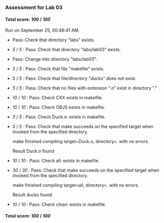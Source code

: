 ### Assessment for Lab 03

#### Total score: _100_ / _100_

Run on September 25, 00:48:41 AM.

+ Pass: Check that directory "labs" exists.

+  _5_ / _5_ : Pass: Check that directory "labs/lab03" exists.

+ Pass: Change into directory "labs/lab03".

+  _5_ / _5_ : Pass: Check that file "makefile" exists.

+  _5_ / _5_ : Pass: Check that file/directory "ducks" does not exist.

+  _5_ / _5_ : Pass: Check that no files with extension ".o" exist in directory "."

+  _10_ / _10_ : Pass: Check CXX exists in makefile.

+  _10_ / _10_ : Pass: Check OBJS exists in makefile.

+  _5_ / _5_ : Pass: Check Duck.o: exists in makefile.

+  _5_ / _5_ : Pass: Check that make succeeds on the specified target when invoked from the specified directory.

    make finished compiling target=Duck.o, directory=. with no errors.



    Result Duck.o found

+  _10_ / _10_ : Pass: Check all: exists in makefile.

+  _30_ / _30_ : Pass: Check that make succeeds on the specified target when invoked from the specified directory.

    make finished compiling target=all, directory=. with no errors.



    Result ducks found

+  _10_ / _10_ : Pass: Check clean: exists in makefile.

#### Total score: _100_ / _100_

